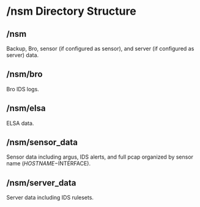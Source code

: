 # /nsm Directory Structure #

## /nsm ##
Backup, Bro, sensor (if configured as sensor), and server (if configured as server) data.

## /nsm/bro ##
Bro IDS logs.

## /nsm/elsa ##
ELSA data.

## /nsm/sensor\_data ##
Sensor data including argus, IDS alerts, and full pcap organized by sensor name ($HOSTNAME-$INTERFACE).

## /nsm/server\_data ##
Server data including IDS rulesets.